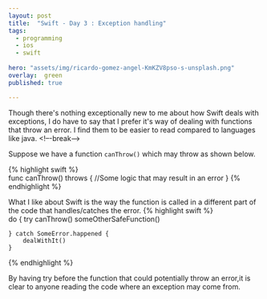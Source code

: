 ```yaml
---
layout: post
title:  "Swift - Day 3 : Exception handling"
tags:
  - programming
  - ios
  - swift
  
hero: "assets/img/ricardo-gomez-angel-KmKZV8pso-s-unsplash.png"
overlay:  green
published: true

---
```


Though there's nothing exceptionally new to me about how Swift deals with exceptions, I do have to say that I prefer it's way of dealing with functions that throw an error. I find them to be easier to read compared to languages like java.
<!–-break-–>

Suppose we have a function `canThrow()` which may throw as shown below.

{% highlight swift %}  
    func canThrow() throws {
    	//Some logic that may result in an error
    }
{% endhighlight %}

What I like about Swift is the way the function is called in a different part of the code that handles/catches the error.
{% highlight swift %}  
    do {
    	try canThrow()
    	someOtherSafeFunction()
    
    } catch SomeError.happened {
    	dealWithIt()
    }
{% endhighlight %}

By having try before the function that could potentially throw an error,it is clear to anyone reading the code where an exception may come from.

